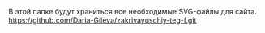 В этой папке будут храниться все необходимые SVG-файлы для сайта.
https://github.com/Daria-Gileva/zakrivayuschiy-teg-f.git
